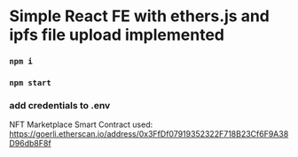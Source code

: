 # Simple React FE with ethers.js and ipfs file upload implemented

### `npm i`
### `npm start`
### add credentials to .env

NFT Marketplace Smart Contract used:
https://goerli.etherscan.io/address/0x3FfDf07919352322F718B23Cf6F9A38D96db8F8f
